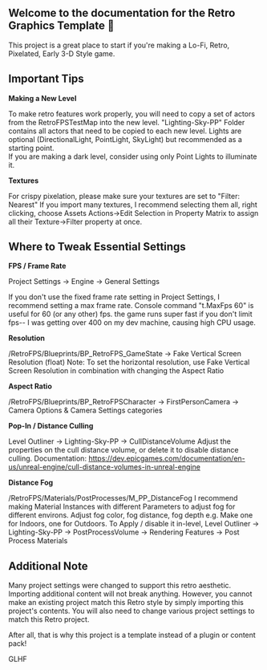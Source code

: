 
## Welcome to the documentation for the Retro Graphics Template 🔲

This project is a great place to start if you're making a Lo-Fi, Retro, Pixelated, Early 3-D Style game.


## Important Tips

**Making a New Level**

To make retro features work properly, you will need to copy a set of actors from the RetroFPSTestMap into the new level.
"Lighting-Sky-PP" Folder contains all actors that need to be copied to each new level.
Lights are optional (DirectionalLight, PointLight, SkyLight) but recommended as a starting point.  
If you are making a dark level, consider using only Point Lights to illuminate it.

**Textures**

For crispy pixelation, please make sure your textures are set to "Filter: Nearest"
If you import many textures, I recommend selecting them all, right clicking, choose Assets Actions->Edit Selection in Property Matrix to assign all their Texture->Filter property at once.


## Where to Tweak Essential Settings
	
**FPS / Frame Rate**

Project Settings -> Engine -> General Settings

If you don't use the fixed frame rate setting in Project Settings, I recommend setting a max frame rate.
Console command "t.MaxFps 60" is useful for 60 (or any other) fps.
	the game runs super fast if you don't limit fps-- I was getting over 400 on my dev machine, causing high CPU usage.

**Resolution**

/RetroFPS/Blueprints/BP_RetroFPS_GameState -> Fake Vertical Screen Resolution (float)
	Note: To set the horizontal resolution, use Fake Vertical Screen Resolution in combination with changing the Aspect Ratio

**Aspect Ratio** 

/RetroFPS/Blueprints/BP_RetroFPSCharacter -> FirstPersonCamera -> Camera Options & Camera Settings categories

**Pop-In / Distance Culling**

Level Outliner -> Lighting-Sky-PP -> CullDistanceVolume
	Adjust the properties on the cull distance volume, 
	or delete it to disable distance culling.
Documentation: https://dev.epicgames.com/documentation/en-us/unreal-engine/cull-distance-volumes-in-unreal-engine

**Distance Fog**

/RetroFPS/Materials/PostProcesses/M_PP_DistanceFog
	I recommend making Material Instances with different Parameters to adjust fog for different environs.  Adjust fog color, fog distance, fog depth e.g. Make one for Indoors, one for Outdoors.
To Apply / disable it in-level,
Level Outliner -> Lighting-Sky-PP -> PostProcessVolume -> Rendering Features -> Post Process Materials

## Additional Note
Many project settings were changed to support this retro aesthetic.
Importing additional content will not break anything.
However, you cannot make an existing project match this Retro style by simply importing this project's contents.  You will also need to change various project settings to match this Retro project.

After all, that is why this project is a template instead of a plugin or content pack!

GLHF
